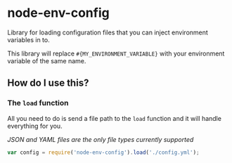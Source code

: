 # node-env-config
Library for loading configuration files that you can inject environment variables in to.

This library will replace `#{MY_ENVIRONMENT_VARIABLE}` with your environment variable of the same name.

## How do I use this?

### The `load` function

All you need to do is send a file path to the `load` function and it will handle everything for you.

_JSON and YAML files are the only file types currently supported_

```js
var config = require('node-env-config').load('./config.yml');
```
